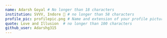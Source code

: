 ```yaml
---
name: Adarsh Goyal # No longer than 18 characters
institution: SVVV, Indore 🚩 # no longer than 58 characters
profile_pic: profilepic.png # Name and extension of your profile picture(ex. mona.png)
quote: Love and Illusion  # no longer than 100 characters
github_user: Adarshg315
---
```

